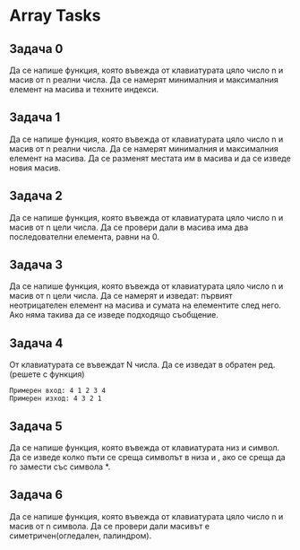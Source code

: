 # Array Tasks

## Задача 0
Да се напише функция, която въвежда от клавиатурата цяло число n и масив от n реални числа. Да се намерят минималния и максималния елемент на масива и техните индекси.

## Задача 1
Да се напише функция, която въвежда от клавиатурата цяло число n и масив от n реални числа. Да се намерят минималния и максималния елемент на масива. Да се разменят местата им в масива и да се изведе новия масив.

## Задача 2
Да се напише функция, която въвежда от клавиатурата цяло число n и масив от n цели числа. Да се провери дали в масива има два последователни елемента, равни на 0.

## Задача 3
Да се напише функция, която въвежда от клавиатурата цяло число n и масив от n цели числа. Да се намерят и изведат: първият неотрицателен елемент на масива и сумата на елементите след него. 
Ако няма такива да се изведе подходящо съобщение.

## Задача 4
От клавиатурата се въвеждат N числа. Да се изведат в обратен ред.(решете с функция)

```
Примерен вход: 4 1 2 3 4
Примерен изход: 4 3 2 1
```

## Задача 5
Да се напише функция, която въвежда от клавиатурата низ и символ. Да се изведе колко пъти се среща символът в низа и , ако се среща да го замести със символа *.


## Задача 6
Да се напише функция, която въвежда от клавиатурата цяло число n и масив от n символа. Да се провери дали масивът е симетричен(огледален, палиндром).